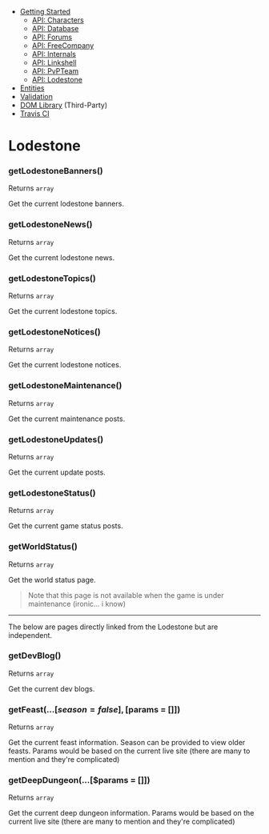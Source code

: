 - [Getting Started](docs/GettingStarted.md)  
  - [API: Characters](docs/ApiCharacters.md)  
  - [API: Database](docs/ApiDatabase.md)  
  - [API: Forums](docs/ApiForums.md)  
  - [API: FreeCompany](docs/ApiFreeCompany.md)  
  - [API: Internals](docs/ApiInternals.md)  
  - [API: Linkshell](docs/ApiLinkshell.md)  
  - [API: PvPTeam](/docs/ApiPvPTeam.md)  
  - [API: Lodestone](docs/ApiLodestone.md)  
- [Entities](docs/Entities.md)  
- [Validation](docs/Validation.md)  
- [DOM Library](docs/DomLibraryLegacy.md) (Third-Party)  
- [Travis CI](https://travis-ci.org/viion/lodestone-php/branches)

# Lodestone

### getLodestoneBanners()
Returns `array`

Get the current lodestone banners.

### getLodestoneNews()
Returns `array`

Get the current lodestone news.

### getLodestoneTopics()
Returns `array`

Get the current lodestone topics.

### getLodestoneNotices()
Returns `array`

Get the current lodestone notices.

### getLodestoneMaintenance()
Returns `array`

Get the current maintenance posts.

### getLodestoneUpdates()
Returns `array`

Get the current update posts.

### getLodestoneStatus()
Returns `array`

Get the current game status posts.

### getWorldStatus()
Returns `array`

Get the world status page. 

> Note that this page is not available when the game is under maintenance (ironic... i know)

----

The below are pages directly linked from the Lodestone but are independent.

### getDevBlog()
Returns `array`

Get the current dev blogs.

### getFeast(...[$season = false], [$params = []])
Returns `array`

Get the current feast information. Season can be provided to view older feasts. Params would be based on the current live site (there are many to mention and they're complicated)


### getDeepDungeon(...[$params = []])
Returns `array`

Get the current deep dungeon information. Params would be based on the current live site (there are many to mention and they're complicated)
